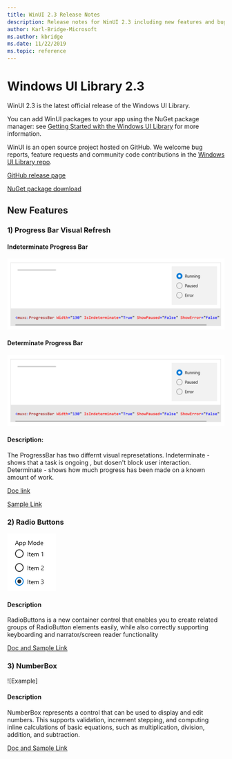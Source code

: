 ```yaml
---
title: WinUI 2.3 Release Notes
description: Release notes for WinUI 2.3 including new features and bug fixes.
author: Karl-Bridge-Microsoft
ms.author: kbridge
ms.date: 11/22/2019
ms.topic: reference
---
```


# Windows UI Library 2.3

WinUI 2.3 is the latest official release of the Windows UI Library.

You can add WinUI packages to your app using the NuGet package manager: see [Getting Started with the Windows UI Library](../getting-started.md) for more information.

WinUI is an open source project hosted on GitHub. We welcome bug reports, feature requests and community code contributions in the [Windows UI Library repo](https://aka.ms/winui).

[GitHub release page](https://github.com/microsoft/microsoft-ui-xaml/releases)

[NuGet package download](https://www.nuget.org/packages/Microsoft.UI.Xaml)

## New Features 

### 1) Progress Bar Visual Refresh

#### Indeterminate Progress Bar 

![Example](../images/IndeterminateProgressBar.gif)

#### Determinate Progress Bar

![Example](../images/IndeterminateProgressBar.gif)

#### Description: 
The ProgressBar has two differnt visual represetations. 
Indeterminate - shows that a task is ongoing , but dosen't block user interaction. 
Determinate - shows how much progress has been made on a known amount of work. 

[Doc link](https://docs.microsoft.com/en-us/windows/uwp/design/controls-and-patterns/progress-controls) 

[Sample Link](https://docs.microsoft.com/en-us/windows/uwp/design/controls-and-patterns/progress-controls#examples)


### 2) Radio Buttons

![Example](../images/RadioButtons.png)

#### Description 
RadioButtons is a new container control that enables you to create related groups of RadioButton elements easily, while also correctly supporting keyboarding and narrator/screen reader functionality

[Doc and Sample Link](https://github.com/microsoft/microsoft-ui-xaml-specs/blob/c8d3d3668af546091656dfc37436b13cd062f52d/active/radiobuttons/RadioButtons_Spec.md)


### 3) NumberBox

![Example]

#### Description 
NumberBox represents a control that can be used to display and edit numbers. This supports validation, increment stepping, and computing inline calculations of basic equations, such as multiplication, division, addition, and subtraction.

[Doc and Sample Link](https://github.com/microsoft/microsoft-ui-xaml-specs/blob/e016c9baa154d76ba3f61d2692af97fe6c0613b6/active/NumberBox/NumberBox.md)



